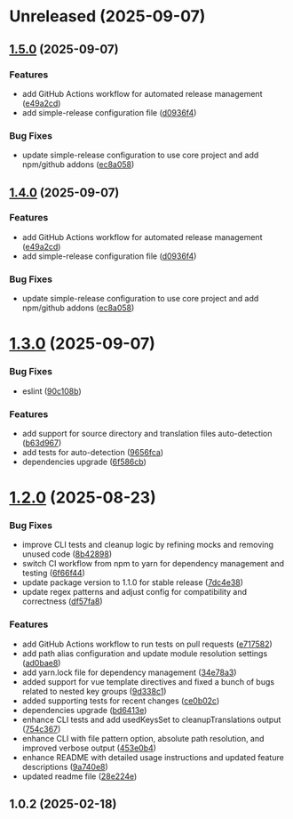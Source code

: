 # Unreleased (2025-09-07)



## [1.5.0](https://github.com/butaminas/vue-translations-cleanup/compare/v1.3.0...v1.5.0) (2025-09-07)

### Features

* add GitHub Actions workflow for automated release management ([e49a2cd](https://github.com/butaminas/vue-translations-cleanup/commit/e49a2cd83e178ca40de5ad86c3ca12bca9b09e79))
* add simple-release configuration file ([d0936f4](https://github.com/butaminas/vue-translations-cleanup/commit/d0936f4cfd1d5aa7ca6054c9f9ddb009c42c9d46))

### Bug Fixes

* update simple-release configuration to use core project and add npm/github addons ([ec8a058](https://github.com/butaminas/vue-translations-cleanup/commit/ec8a0589a38d304d2e7176acf8a2881808d467a0))

## [1.4.0](https://github.com/butaminas/vue-translations-cleanup/compare/v1.3.0...v1.4.0) (2025-09-07)

### Features

* add GitHub Actions workflow for automated release management ([e49a2cd](https://github.com/butaminas/vue-translations-cleanup/commit/e49a2cd83e178ca40de5ad86c3ca12bca9b09e79))
* add simple-release configuration file ([d0936f4](https://github.com/butaminas/vue-translations-cleanup/commit/d0936f4cfd1d5aa7ca6054c9f9ddb009c42c9d46))

### Bug Fixes

* update simple-release configuration to use core project and add npm/github addons ([ec8a058](https://github.com/butaminas/vue-translations-cleanup/commit/ec8a0589a38d304d2e7176acf8a2881808d467a0))

# [1.3.0](https://github.com/butaminas/vue-translations-cleanup/compare/v1.2.0...v1.3.0) (2025-09-07)


### Bug Fixes

* eslint ([90c108b](https://github.com/butaminas/vue-translations-cleanup/commit/90c108bd65588d494ba06d775031dda45535fc0b))


### Features

* add support for source directory and translation files auto-detection ([b63d967](https://github.com/butaminas/vue-translations-cleanup/commit/b63d967df4bb375ff21a4c8ca5e507b613301972))
* add tests for auto-detection ([9656fca](https://github.com/butaminas/vue-translations-cleanup/commit/9656fca40467cf46ba729abc15dc0e0147848db7))
* dependencies upgrade ([6f586cb](https://github.com/butaminas/vue-translations-cleanup/commit/6f586cb8a80308662bd234ee43bf0e4bdbb89bdc))



# [1.2.0](https://github.com/butaminas/vue-translations-cleanup/compare/v1.1.0...v1.2.0) (2025-08-23)


### Bug Fixes

* improve CLI tests and cleanup logic by refining mocks and removing unused code ([8b42898](https://github.com/butaminas/vue-translations-cleanup/commit/8b428988cc8280931c82d5328c1d2fb222a0d767))
* switch CI workflow from npm to yarn for dependency management and testing ([6f66f44](https://github.com/butaminas/vue-translations-cleanup/commit/6f66f44dfe6eba8639b36347d8f571cdef38c21a))
* update package version to 1.1.0 for stable release ([7dc4e38](https://github.com/butaminas/vue-translations-cleanup/commit/7dc4e38dfed000cf7a9dff1f3678e6c549a1d22d))
* update regex patterns and adjust config for compatibility and correctness ([df57fa8](https://github.com/butaminas/vue-translations-cleanup/commit/df57fa8d06f804ec58acecc1479fb86e8a65c3fb))


### Features

* add GitHub Actions workflow to run tests on pull requests ([e717582](https://github.com/butaminas/vue-translations-cleanup/commit/e717582a18292cbaef6a06cb5c637fb1d4a298d8))
* add path alias configuration and update module resolution settings ([ad0bae8](https://github.com/butaminas/vue-translations-cleanup/commit/ad0bae84e810724ecab33e355fbf2dd9a3690cac))
* add yarn.lock file for dependency management ([34e78a3](https://github.com/butaminas/vue-translations-cleanup/commit/34e78a3eb69902988070e323a1d37916944e2c2e))
* added support for vue template directives and fixed a bunch of bugs related to nested key groups ([9d338c1](https://github.com/butaminas/vue-translations-cleanup/commit/9d338c13c94d364f090966b6a5ba6a53890b82b1))
* added supporting tests for recent changes ([ce0b02c](https://github.com/butaminas/vue-translations-cleanup/commit/ce0b02c783cb7118938cdea6989f4800d99a2e25))
* dependencies upgrade ([bd6413e](https://github.com/butaminas/vue-translations-cleanup/commit/bd6413e9d6eeba1635e3194f94bf07e883b22d43))
* enhance CLI tests and add usedKeysSet to cleanupTranslations output ([754c367](https://github.com/butaminas/vue-translations-cleanup/commit/754c3679f3d7514286785a560d90577878c77b97))
* enhance CLI with file pattern option, absolute path resolution, and improved verbose output ([453e0b4](https://github.com/butaminas/vue-translations-cleanup/commit/453e0b4d7adb33c87201c75d7770e6d96998c61c))
* enhance README with detailed usage instructions and updated feature descriptions ([9a740e8](https://github.com/butaminas/vue-translations-cleanup/commit/9a740e8a647cccde878f3a577c3e0100494b8aef))
* updated readme file ([28e224e](https://github.com/butaminas/vue-translations-cleanup/commit/28e224ee475f0fa38397537e818727e3290435a6))



## 1.0.2 (2025-02-18)



